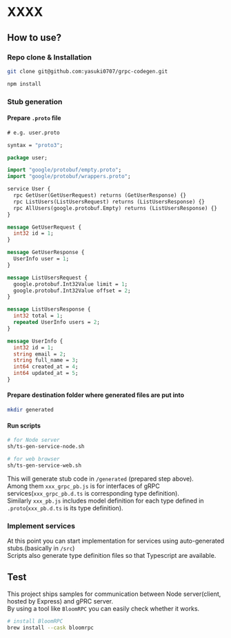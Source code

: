 # XXXX

## How to use?

### Repo clone & Installation

```sh
git clone git@github.com:yasuki0707/grpc-codegen.git

npm install
```

### Stub generation

#### Prepare `.proto` file

```proto
# e.g. user.proto

syntax = "proto3";

package user;

import "google/protobuf/empty.proto";
import "google/protobuf/wrappers.proto";

service User {
  rpc GetUser(GetUserRequest) returns (GetUserResponse) {}
  rpc ListUsers(ListUsersRequest) returns (ListUsersResponse) {}
  rpc AllUsers(google.protobuf.Empty) returns (ListUsersResponse) {}
}

message GetUserRequest {
  int32 id = 1;
}

message GetUserResponse {
  UserInfo user = 1;
}

message ListUsersRequest {
  google.protobuf.Int32Value limit = 1;
  google.protobuf.Int32Value offset = 2;
}

message ListUsersResponse {
  int32 total = 1;
  repeated UserInfo users = 2;
}

message UserInfo {
  int32 id = 1;
  string email = 2;
  string full_name = 3;
  int64 created_at = 4;
  int64 updated_at = 5;
}
```

#### Prepare destination folder where generated files are put into

```sh
mkdir generated
```

#### Run scripts

```sh
# for Node server
sh/ts-gen-service-node.sh

# for web browser
sh/ts-gen-service-web.sh
```

This will generate stub code in `/generated` (prepared step above).  
Among them `xxx_grpc_pb.js` is for interfaces of gRPC services(`xxx_grpc_pb.d.ts` is corresponding type definition).  
Similarly `xxx_pb.js` includes model definition for each type defined in `.proto`(`xxx_pb.d.ts` is its type definition).

### Implement services

At this point you can start implementation for services using auto-generated stubs.(basically in `/src`)  
Scripts also generate type definition files so that Typescript are available.

## Test

This project ships samples for communication between Node server(client, hosted by Express) and gPRC server.  
By using a tool like `BloomRPC` you can easily check whether it works.

```sh
# install BloomRPC
brew install --cask bloomrpc
```
